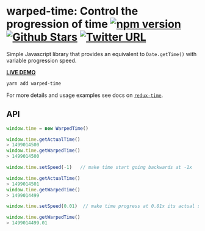 # warped-time: Control the progression of time [![npm version](https://badge.fury.io/js/redux-time.svg)](https://badge.fury.io/js/warped-time)  [![Github Stars](https://img.shields.io/github/stars/Monadical-SAS/warped-time.svg)](https://github.com/Monadical-SAS/redux-time) [![Twitter URL](https://img.shields.io/twitter/url/http/shields.io.svg?style=social)](https://twitter.com/thesquashSH)

Simple Javascript library that provides an equivalent to `Date.getTime()` with variable progression speed.

**[LIVE DEMO](https://monadical-sas.github.io/redux-time/warped-time/examples/demo.html)**

```bash
yarn add warped-time
```

For more details and usage examples see docs on [`redux-time`](https://monadical-sas.github.io/redux-time/).

## API

```javascript
window.time = new WarpedTime()

window.time.getActualTime()
> 1499014500
window.time.getWarpedTime()
> 1499014500

window.time.setSpeed(-1)   // make time start going backwards at -1x

window.time.getActualTime()
> 1499014501
window.time.getWarpedTime()
> 1499014499

window.time.setSpeed(0.01)  // make time progress at 0.01x its actual speed

window.time.getWarpedTime()
> 1499014499.01
```
